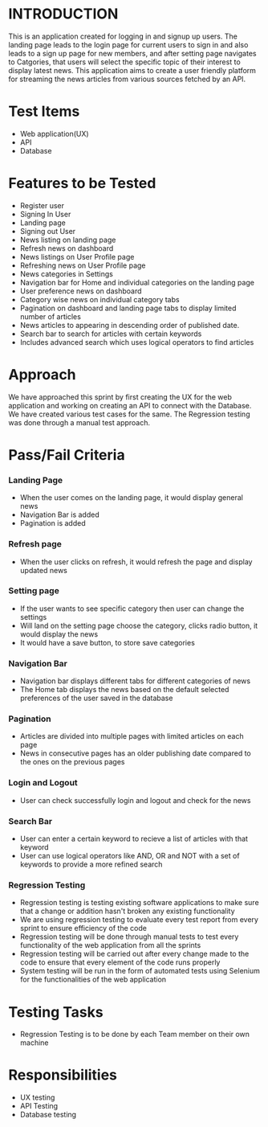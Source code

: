 # INTRODUCTION

This is an application created for logging in and signup up users. The landing page leads to the login page for current users to sign in and also leads to a sign up page for new members, and after setting page navigates to Catgories, that users will select the specific topic of their interest to display latest news. This application aims to create a user friendly platform for streaming the news articles from various sources fetched by an API.

# Test Items
- Web application(UX) 
- API
- Database 

# Features to be Tested
- Register user
- Signing In User
- Landing page 
- Signing out User
- News listing on landing page
- Refresh news on dashboard
- News listings on User Profile page 
- Refreshing news on User Profile page
- News categories in Settings
- Navigation bar for Home and individual categories on the landing page
- User preference news on dashboard
- Category wise news on individual category tabs
- Pagination on dashboard and landing page tabs to display limited number of articles
- News articles to appearing in descending order of published date.
- Search bar to search for articles with certain keywords
- Includes advanced search which uses logical operators to find articles


# Approach
We have approached this sprint by first creating the UX for the web application and working on creating an API to connect with the Database. We have created various test cases for the same. The Regression testing was done through a manual test approach.


# Pass/Fail Criteria

### Landing Page 
- When the user comes on the landing page, it would display general news
- Navigation Bar is added
- Pagination is added

### Refresh page
- When the user clicks on refresh, it would refresh the page and display updated news

### Setting page
- If the user wants to see specific category then user can change the settings
- Will land on the setting page choose the category, clicks radio button, it would display the news
- It would have a save button, to store save categories

### Navigation Bar
- Navigation bar displays different tabs for different categories of news
- The Home tab displays the news based on the default selected preferences of the user saved in the database

### Pagination
- Articles are divided into multiple pages with limited articles on each page
- News in consecutive pages has an older publishing date compared to the ones on the previous pages

### Login and Logout
- User can check successfully login and logout and check for the news

### Search Bar
- User can enter a certain keyword to recieve a list of articles with that keyword
- User can use logical operators like AND, OR and NOT with a set of keywords to provide a more refined search

### Regression  Testing
- Regression testing is testing existing software applications to make sure that a change or addition hasn't broken any existing functionality
- We are using regression testing to evaluate every test report from every sprint to ensure efficiency of the code
- Regression testing will be done through manual tests to test every functionality of the web application from all the sprints
- Regression testing will be carried out after every change made to the code to ensure that every element of the code runs properly
- System testing will be run in the form of automated tests using Selenium for the functionalities of the web application

# Testing Tasks
- Regression Testing is to be done by each Team member on their own machine

# Responsibilities
- UX testing
- API Testing
- Database testing

